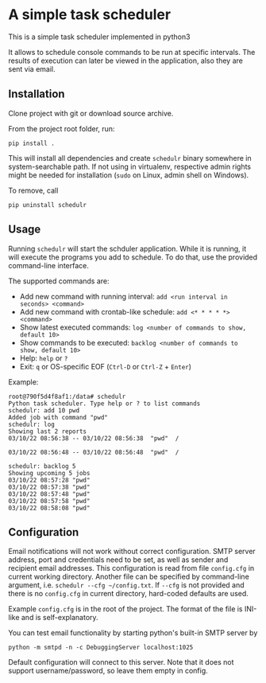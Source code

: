 # A simple task scheduler 

This is a simple task scheduler implemented in python3

It allows to schedule console commands to be run at specific intervals.
The results of execution can later be viewed in the application, also they are sent via email.

## Installation

Clone project with git or download source archive.

From the project root folder, run:

`pip install .`

This will install all dependencies and create `schedulr` binary somewhere in system-searchable path. 
If not using in virtualenv, respective admin rights might be needed for installation (`sudo` on Linux, admin shell on Windows).

To remove, call

`pip uninstall schedulr`


## Usage

Running `schedulr` will start the schduler application. 
While it is running, it will execute the programs you add to schedule.
To do that, use the provided command-line interface.

The supported commands are:

 * Add new command with running interval: `add <run interval in seconds> <command>`
 * Add new command with crontab-like schedule: `add <* * * * *> <command>`
 * Show latest executed commands: `log <number of commands to show, default 10>`
 * Show commands to be executed: `backlog <number of commands to show, default 10>`
 * Help: `help` or `?`
 * Exit: `q` or OS-specific EOF (`Ctrl-D` or `Ctrl-Z` + `Enter`)

Example:
```
root@790f5d4f8af1:/data# schedulr
Python task scheduler. Type help or ? to list commands
schedulr: add 10 pwd
Added job with command "pwd"
schedulr: log
Showing last 2 reports
03/10/22 08:56:38 -- 03/10/22 08:56:38  "pwd"  /

03/10/22 08:56:48 -- 03/10/22 08:56:48  "pwd"  /

schedulr: backlog 5
Showing upcoming 5 jobs
03/10/22 08:57:28 "pwd"
03/10/22 08:57:38 "pwd"
03/10/22 08:57:48 "pwd"
03/10/22 08:57:58 "pwd"
03/10/22 08:58:08 "pwd"
```

## Configuration

Email notifications will not work without correct configuration.
SMTP server address, port and credentials need to be set, as well as sender and recipient email addresses. 
This configuration is read from file `config.cfg` in current working directory. 
Another file can be specified by command-line argument, i.e. `schedulr --cfg ~/config.txt`.
If `--cfg` is not provided and there is no `config.cfg` in current directory, hard-coded defaults are used.

Example `config.cfg` is in the root of the project. 
The format of the file is INI-like and is self-explanatory.

You can test email functionality by starting python's built-in SMTP server by 
```
python -m smtpd -n -c DebuggingServer localhost:1025
```

Default configuration will connect to this server.
Note that it does not support username/password, so leave them empty in config.

